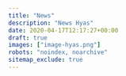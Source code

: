 ```yaml
---
title: "News"
description: "News Hyas"
date: 2020-04-17T12:17:27+00:00
draft: true
images: ["image-hyas.png"]
robots: "noindex, noarchive"
sitemap_exclude: true
---
```

